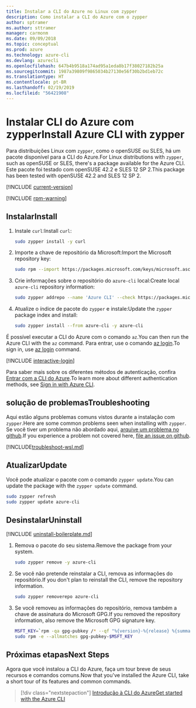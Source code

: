 ```yaml
---
title: Instalar a CLI do Azure no Linux com zypper
description: Como instalar a CLI do Azure com o zypper
author: sptramer
ms.author: sttramer
manager: carmonm
ms.date: 09/09/2018
ms.topic: conceptual
ms.prod: azure
ms.technology: azure-cli
ms.devlang: azurecli
ms.openlocfilehash: 647b4b9518a174ad95a1eda8b17f38027182b25a
ms.sourcegitcommit: 1987a39809f9865034b27130e56f30b2bd1eb72c
ms.translationtype: HT
ms.contentlocale: pt-BR
ms.lasthandoff: 02/19/2019
ms.locfileid: "56421908"
---
```

# <a name="install-azure-cli-with-zypper"></a><span data-ttu-id="e9915-103">Instalar CLI do Azure com zypper</span><span class="sxs-lookup"><span data-stu-id="e9915-103">Install Azure CLI with zypper</span></span>

<span data-ttu-id="e9915-104">Para distribuições Linux com `zypper`, como o openSUSE ou SLES, há um pacote disponível para a CLI do Azure.</span><span class="sxs-lookup"><span data-stu-id="e9915-104">For Linux distributions with `zypper`, such as openSUSE or SLES, there's a package available for the Azure CLI.</span></span> <span data-ttu-id="e9915-105">Este pacote foi testado com openSUSE 42.2 e SLES 12 SP 2.</span><span class="sxs-lookup"><span data-stu-id="e9915-105">This package has been tested with openSUSE 42.2 and SLES 12 SP 2.</span></span>

[!INCLUDE [current-version](includes/current-version.md)]

[!INCLUDE [rpm-warning](includes/rpm-warning.md)]

## <a name="install"></a><span data-ttu-id="e9915-106">Instalar</span><span class="sxs-lookup"><span data-stu-id="e9915-106">Install</span></span>

1. <span data-ttu-id="e9915-107">Instale `curl`:</span><span class="sxs-lookup"><span data-stu-id="e9915-107">Install `curl`:</span></span>

   ```bash
   sudo zypper install -y curl
   ```

2. <span data-ttu-id="e9915-108">Importe a chave de repositório da Microsoft:</span><span class="sxs-lookup"><span data-stu-id="e9915-108">Import the Microsoft repository key:</span></span>

   ```bash
   sudo rpm --import https://packages.microsoft.com/keys/microsoft.asc
   ```

3. <span data-ttu-id="e9915-109">Crie informações sobre o repositório do `azure-cli` local:</span><span class="sxs-lookup"><span data-stu-id="e9915-109">Create local `azure-cli` repository information:</span></span>

   ```bash
   sudo zypper addrepo --name 'Azure CLI' --check https://packages.microsoft.com/yumrepos/azure-cli azure-cli
   ```

4. <span data-ttu-id="e9915-110">Atualize o índice de pacote do `zypper` e instale:</span><span class="sxs-lookup"><span data-stu-id="e9915-110">Update the `zypper` package index and install:</span></span>

   ```bash
   sudo zypper install --from azure-cli -y azure-cli
   ```

<span data-ttu-id="e9915-111">É possível executar a CLI do Azure com o comando `az`.</span><span class="sxs-lookup"><span data-stu-id="e9915-111">You can then run the Azure CLI with the `az` command.</span></span> <span data-ttu-id="e9915-112">Para entrar, use o comando [az login](/cli/azure/reference-index#az-login).</span><span class="sxs-lookup"><span data-stu-id="e9915-112">To sign in, use [az login](/cli/azure/reference-index#az-login) command.</span></span>

[!INCLUDE [interactive-login](includes/interactive-login.md)]

<span data-ttu-id="e9915-113">Para saber mais sobre os diferentes métodos de autenticação, confira [Entrar com a CLI do Azure](authenticate-azure-cli.md).</span><span class="sxs-lookup"><span data-stu-id="e9915-113">To learn more about different authentication methods, see [Sign in with Azure CLI](authenticate-azure-cli.md).</span></span>

## <a name="troubleshooting"></a><span data-ttu-id="e9915-114">solução de problemas</span><span class="sxs-lookup"><span data-stu-id="e9915-114">Troubleshooting</span></span>

<span data-ttu-id="e9915-115">Aqui estão alguns problemas comuns vistos durante a instalação com `zypper`.</span><span class="sxs-lookup"><span data-stu-id="e9915-115">Here are some common problems seen when installing with `zypper`.</span></span> <span data-ttu-id="e9915-116">Se você tiver um problema não abordado aqui, [arquive um problema no github](https://github.com/Azure/azure-cli/issues).</span><span class="sxs-lookup"><span data-stu-id="e9915-116">If you experience a problem not covered here, [file an issue on github](https://github.com/Azure/azure-cli/issues).</span></span>

[!INCLUDE[troubleshoot-wsl.md](includes/troubleshoot-wsl.md)]

## <a name="update"></a><span data-ttu-id="e9915-117">Atualizar</span><span class="sxs-lookup"><span data-stu-id="e9915-117">Update</span></span>

<span data-ttu-id="e9915-118">Você pode atualizar o pacote com o comando `zypper update`.</span><span class="sxs-lookup"><span data-stu-id="e9915-118">You can update the package with the `zypper update` command.</span></span>

```bash
sudo zypper refresh
sudo zypper update azure-cli
```

## <a name="uninstall"></a><span data-ttu-id="e9915-119">Desinstalar</span><span class="sxs-lookup"><span data-stu-id="e9915-119">Uninstall</span></span>

[!INCLUDE [uninstall-boilerplate.md](includes/uninstall-boilerplate.md)]

1. <span data-ttu-id="e9915-120">Remova o pacote do seu sistema.</span><span class="sxs-lookup"><span data-stu-id="e9915-120">Remove the package from your system.</span></span>

    ```bash
    sudo zypper remove -y azure-cli
    ```

2. <span data-ttu-id="e9915-121">Se você não pretende reinstalar a CLI, remova as informações do repositório.</span><span class="sxs-lookup"><span data-stu-id="e9915-121">If you don't plan to reinstall the CLI, remove the repository information.</span></span>

   ```bash
   sudo zypper removerepo azure-cli
   ```

3. <span data-ttu-id="e9915-122">Se você removeu as informações do repositório, remova também a chave de assinatura do Microsoft GPG.</span><span class="sxs-lookup"><span data-stu-id="e9915-122">If you removed the repository information, also remove the Microsoft GPG signature key.</span></span>

   ```bash
   MSFT_KEY=`rpm -qa gpg-pubkey /* --qf "%{version}-%{release} %{summary}\n" | grep Microsoft | awk '{print $1}'`
   sudo rpm -e --allmatches gpg-pubkey-$MSFT_KEY
   ```

## <a name="next-steps"></a><span data-ttu-id="e9915-123">Próximas etapas</span><span class="sxs-lookup"><span data-stu-id="e9915-123">Next Steps</span></span>

<span data-ttu-id="e9915-124">Agora que você instalou a CLI do Azure, faça um tour breve de seus recursos e comandos comuns.</span><span class="sxs-lookup"><span data-stu-id="e9915-124">Now that you've installed the Azure CLI, take a short tour of its features and common commands.</span></span>

> [!div class="nextstepaction"]
> [<span data-ttu-id="e9915-125">Introdução à CLI do Azure</span><span class="sxs-lookup"><span data-stu-id="e9915-125">Get started with the Azure CLI</span></span>](get-started-with-azure-cli.md)
